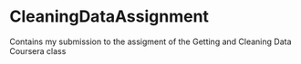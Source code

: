 # CleaningDataAssignment
Contains my submission to the assigment of the Getting and Cleaning Data Coursera class
